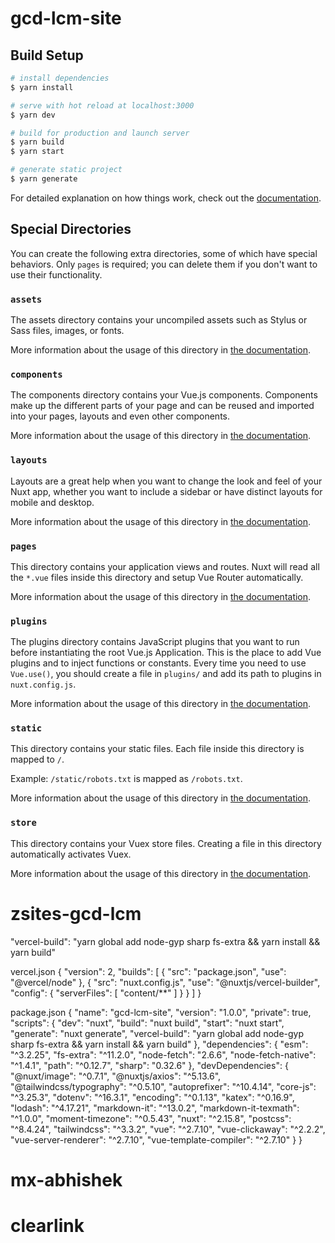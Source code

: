 # gcd-lcm-site

## Build Setup

```bash
# install dependencies
$ yarn install

# serve with hot reload at localhost:3000
$ yarn dev

# build for production and launch server
$ yarn build
$ yarn start

# generate static project
$ yarn generate
```

For detailed explanation on how things work, check out the [documentation](https://nuxtjs.org).

## Special Directories

You can create the following extra directories, some of which have special behaviors. Only `pages` is required; you can delete them if you don't want to use their functionality.

### `assets`

The assets directory contains your uncompiled assets such as Stylus or Sass files, images, or fonts.

More information about the usage of this directory in [the documentation](https://nuxtjs.org/docs/2.x/directory-structure/assets).

### `components`

The components directory contains your Vue.js components. Components make up the different parts of your page and can be reused and imported into your pages, layouts and even other components.

More information about the usage of this directory in [the documentation](https://nuxtjs.org/docs/2.x/directory-structure/components).

### `layouts`

Layouts are a great help when you want to change the look and feel of your Nuxt app, whether you want to include a sidebar or have distinct layouts for mobile and desktop.

More information about the usage of this directory in [the documentation](https://nuxtjs.org/docs/2.x/directory-structure/layouts).


### `pages`

This directory contains your application views and routes. Nuxt will read all the `*.vue` files inside this directory and setup Vue Router automatically.

More information about the usage of this directory in [the documentation](https://nuxtjs.org/docs/2.x/get-started/routing).

### `plugins`

The plugins directory contains JavaScript plugins that you want to run before instantiating the root Vue.js Application. This is the place to add Vue plugins and to inject functions or constants. Every time you need to use `Vue.use()`, you should create a file in `plugins/` and add its path to plugins in `nuxt.config.js`.

More information about the usage of this directory in [the documentation](https://nuxtjs.org/docs/2.x/directory-structure/plugins).

### `static`

This directory contains your static files. Each file inside this directory is mapped to `/`.

Example: `/static/robots.txt` is mapped as `/robots.txt`.

More information about the usage of this directory in [the documentation](https://nuxtjs.org/docs/2.x/directory-structure/static).

### `store`

This directory contains your Vuex store files. Creating a file in this directory automatically activates Vuex.

More information about the usage of this directory in [the documentation](https://nuxtjs.org/docs/2.x/directory-structure/store).
# zsites-gcd-lcm


"vercel-build": "yarn global add node-gyp sharp fs-extra && yarn install && yarn build"


vercel.json
{
    "version": 2,
    "builds": [
        {
            "src": "package.json",
            "use": "@vercel/node"
        },
        {
            "src": "nuxt.config.js",
            "use": "@nuxtjs/vercel-builder",
            "config": {
                "serverFiles": [
                    "content/**"
                ]
            }
        }
    ]
}

package.json
{
  "name": "gcd-lcm-site",
  "version": "1.0.0",
  "private": true,
  "scripts": {
    "dev": "nuxt",
    "build": "nuxt build",
    "start": "nuxt start",
    "generate": "nuxt generate",
    "vercel-build": "yarn global add node-gyp sharp fs-extra && yarn install && yarn build"
  },
  "dependencies": {
    "esm": "^3.2.25",
    "fs-extra": "^11.2.0",
    "node-fetch": "2.6.6",
    "node-fetch-native": "^1.4.1",
    "path": "^0.12.7",
    "sharp": "0.32.6"
  },
  "devDependencies": {
    "@nuxt/image": "^0.7.1",
    "@nuxtjs/axios": "^5.13.6",
    "@tailwindcss/typography": "^0.5.10",
    "autoprefixer": "^10.4.14",
    "core-js": "^3.25.3",
    "dotenv": "^16.3.1",
    "encoding": "^0.1.13",
    "katex": "^0.16.9",
    "lodash": "^4.17.21",
    "markdown-it": "^13.0.2",
    "markdown-it-texmath": "^1.0.0",
    "moment-timezone": "^0.5.43",
    "nuxt": "^2.15.8",
    "postcss": "^8.4.24",
    "tailwindcss": "^3.3.2",
    "vue": "^2.7.10",
    "vue-clickaway": "^2.2.2",
    "vue-server-renderer": "^2.7.10",
    "vue-template-compiler": "^2.7.10"
  }
}
# mx-abhishek
# clearlink
